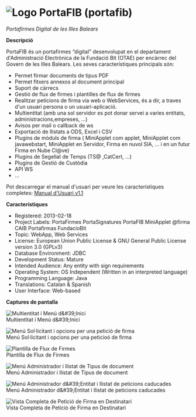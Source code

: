 # ![Logo](https://raw.githubusercontent.com/GovernIB/portafib/binaris/projectinfo_Attachments/icon.jpg) PortaFIB (portafib)
 *Portafirmes Digital de les Illes Balears*


**Descripció**

PortaFIB és un portafirmes “digital” desenvolupat en el departament d'Administració Electrònica de la Fundació Bit (OTAE) per encàrrec del Govern de les Illes Balears.
Les seves característiques principals són:
* Permet firmar documents de tipus PDF
* Permet fitxers annexos al document principal
* Suport de càrrecs
* Gestió de flux de firmes i plantilles de flux de firmes
* Realitzar peticions de firma via web o WebServices, és a dir, a traves d'un usuari persona o un usuari-aplicació.
* Multientitat (amb una sol servidor es pot donar servei a varies entitats, administracions,empreses, ...)
* Avisos per mail o callback de ws
* Exportació de llistats a ODS, Excel i CSV
* Plugins de mòduls de firma ( MiniApplet com applet, MiniApplet com javawebstart, MiniApplet en Servidor, Firma en nuvol SIA, ... i en un futur Firma en Nube Cl@ve)
* Plugins de Segellat de Temps (TS@ ,CatCert, ...)
* Plugins de Gestió de Custòdia
* API WS
* ...

Pot descarregar el manual d'usuari per veure les característiques completes: [Manual d'Usuari v1.1](https://github.com/GovernIB/portafib/raw/master/doc/pdf/Manual_de_Usuari_de_PortaFIB.pdf)


**Característiques**

* Registered: 2013-02-18 
* Project Labels: PortaFirmes  PortaSignatures  PortaFIB  MiniApplet @firma  CAIB  Portafirmas  FundacioBit  
* Topic: WebApp, Web Services
* License: European Union Public License & GNU General Public License version 3.0 (GPLv3)
* Database Environment:  JDBC
* Development Status: Mature
* Intended Audience:  Any entity with sign requirements
* Operating System:  OS Independent (Written in an interpreted language)
* Programming Language:  Java
* Translations: Catalan & Spanish
* User Interface: Web-based

**Captures de pantalla**

![Multientitat i Menú d&amp;#39;Inici](https://raw.githubusercontent.com/GovernIB/portafib/raw/binaris/projectinfo_Attachments/screenshots/screenshot_1.png)<br/>
Multientitat i Menú d&amp;#39;Inici

![Menú Sol·licitant i opcions per una petició de firma](https://raw.githubusercontent.com/GovernIB/portafib/raw/binaris/projectinfo_Attachments/screenshots/screenshot_2.png)<br/>
Menú Sol·licitant i opcions per una peticioó de firma

![Plantilla de Flux de Firmes](https://raw.githubusercontent.com/GovernIB/portafib/raw/binaris/projectinfo_Attachments/screenshots/screenshot_3.png)<br/>
Plantilla de Flux de Firmes

 
![Menú Administrador i llistat de Tipus de document](https://raw.githubusercontent.com/GovernIB/portafib/raw/binaris/projectinfo_Attachments/screenshots/screenshot_4.png)<br/>
Menú Administrador i llistat de Tipus de document

 
![Menú Administrador d&amp;#39;Entitat i llistat de peticions caducades](https://raw.githubusercontent.com/GovernIB/portafib/raw/binaris/projectinfo_Attachments/screenshots/screenshot_5.png)<br/>
Menú Administrador d&amp;#39;Entitat i llistat de peticions caducades


![Vista Completa de Petició de Firma en Destinatari](https://raw.githubusercontent.com/GovernIB/portafib/raw/binaris/projectinfo_Attachments/screenshots/screenshot_6.png)<br/>
Vista Completa de Petició de Firma en Destinatari


